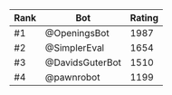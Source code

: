 Rank|Bot|Rating
---|---|---
#1|@OpeningsBot|1987
#2|@SimplerEval|1654
#3|@DavidsGuterBot|1510
#4|@pawnrobot|1199
